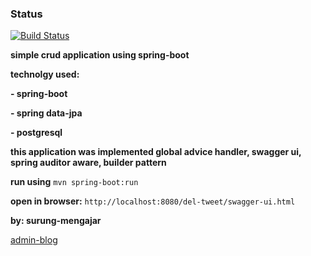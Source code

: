 ### Status
[![Build Status](https://travis-ci.org/ekomanroe/gusuran-tweet.svg?branch=master)](https://travis-ci.org/ekomanroe/gusuran-tweet)

**simple crud application using spring-boot**

**technolgy used:**

**- spring-boot**

**- spring data-jpa**

**- postgresql**

**this application was implemented global advice handler,
swagger ui, spring auditor aware, builder pattern**

**run using** `mvn spring-boot:run`

**open in browser:** `http://localhost:8080/del-tweet/swagger-ui.html`

**by: surung-mengajar**

[admin-blog](https://catatansisurung.wordpress.com)
